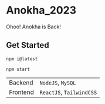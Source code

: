 # Anokha_2023

Ohoo! Anokha is Back!

## Get Started

```
npm i@latest
```

```
npm start
```

| | |
| ------- | ---------------- |
| Backend | `NodeJS`, `MySQL` |
| Frontend | `ReactJS`, `TailwindCSS` |
